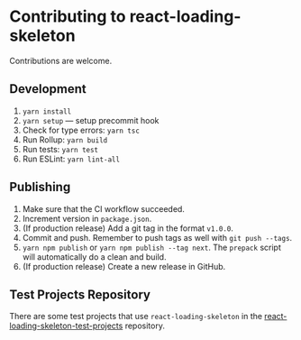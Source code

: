 # Contributing to react-loading-skeleton

Contributions are welcome.

## Development

1. `yarn install`
2. `yarn setup` — setup precommit hook
3. Check for type errors: `yarn tsc`
4. Run Rollup: `yarn build`
5. Run tests: `yarn test`
6. Run ESLint: `yarn lint-all`

## Publishing

1. Make sure that the CI workflow succeeded.
2. Increment version in `package.json`.
3. (If production release) Add a git tag in the format `v1.0.0`.
4. Commit and push. Remember to push tags as well with `git push --tags`.
5. `yarn npm publish` or `yarn npm publish --tag next`. The `prepack` script will automatically do a clean and build.
6. (If production release) Create a new release in GitHub.

## Test Projects Repository

There are some test projects that use `react-loading-skeleton` in the
[react-loading-skeleton-test-projects](https://github.com/srmagura/react-loading-skeleton-test-projects)
repository.
